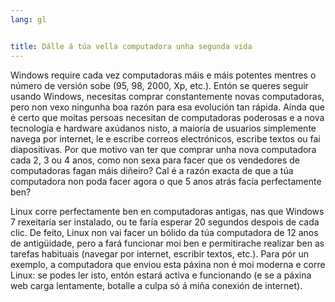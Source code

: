 ```yaml
---
lang: gl


title: Dálle á túa vella computadora unha segunda vida
---
```


Windows require cada vez computadoras máis e máis potentes mentres o número de versión sobe (95, 98, 2000, Xp, etc.). Entón se queres seguir usando Windows, necesitas comprar constantemente novas computadoras, pero non vexo ningunha boa razón para esa evolución tan rápida. Aínda que é certo que moitas persoas necesitan de computadoras poderosas e a nova tecnología e hardware axúdanos nisto, a maioría de usuarios simplemente navega por internet, le e escribe correos electrónicos, escribe textos ou fai diapositivas. Por que motivo van ter que comprar unha nova computadora cada 2, 3 ou 4 anos, como non sexa para facer que os vendedores de computadoras fagan máis diñeiro? Cal é a razón exacta de que a túa computadora non poda facer agora o que 5 anos atrás facía perfectamente ben?

Linux corre perfectamente ben en computadoras antigas, nas que Windows 7 rexeitaría ser instalado, ou te farí­a esperar 20 segundos despois de cada clic. De feito, Linux non vai facer un bólido da túa computadora de 12 anos de antigüidade, pero a fará funcionar moi ben e permitirache realizar ben as tarefas habituais (navegar por internet, escribir textos, etc.). Para pór un exemplo, a computadora que enviou esta páxina non é moi moderna e corre Linux: se podes ler isto, entón estará activa e funcionando (e se a páxina web carga lentamente, botalle a culpa só á miña conexión de internet).





